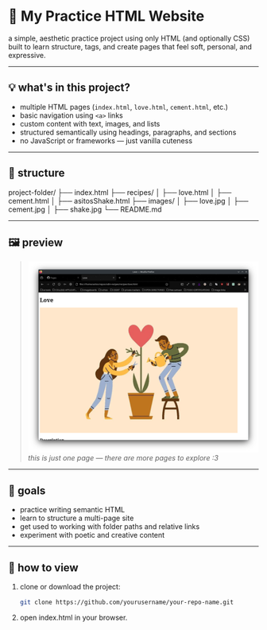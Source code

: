 # 🐾 My Practice HTML Website

a simple, aesthetic practice project using only HTML (and optionally CSS)  
built to learn structure, tags, and create pages that feel soft, personal, and expressive.  

---

## 💡 what's in this project?

- multiple HTML pages (`index.html`, `love.html`, `cement.html`, etc.)
- basic navigation using `<a>` links
- custom content with text, images, and lists
- structured semantically using headings, paragraphs, and sections
- no JavaScript or frameworks — just vanilla cuteness

---

## 📁 structure
project-folder/
├── index.html
├── recipes/
│ ├── love.html
│ ├── cement.html
│ ├── asitosShake.html
├── images/
│ ├── love.jpg
│ ├── cement.jpg
│ ├── shake.jpg
└── README.md


---

## 🖼️ preview

> ![screenshot of the website](images/screenshot.png)  
> *this is just one page — there are more pages to explore :3*

---

## 🎯 goals

- practice writing semantic HTML
- learn to structure a multi-page site
- get used to working with folder paths and relative links
- experiment with poetic and creative content

---

## 🔧 how to view

1. clone or download the project:
   ```bash
   git clone https://github.com/yourusername/your-repo-name.git
   
2. open index.html in your browser.



